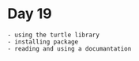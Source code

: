 # Day 19
    - using the turtle library
    - installing package
    - reading and using a documantation
    